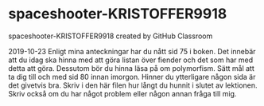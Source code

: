 # spaceshooter-KRISTOFFER9918
spaceshooter-KRISTOFFER9918 created by GitHub Classroom

2019-10-23
Enligt mina anteckningar har du nått sid 75 i boken.
Det innebär att du idag ska hinna med att göra listan över fiender och det som har med detta att göra.
Dessutom bör du hinna läsa på om polymorfism. Sätt mål att ta dig till och med sid 80 innan imorgon. Hinner du ytterligare någon sida är det givetvis bra.
Skriv i den här filen hur långt du hunnit i slutet av lektionen. Skriv också om du har något problem eller någon annan fråga till mig. 
